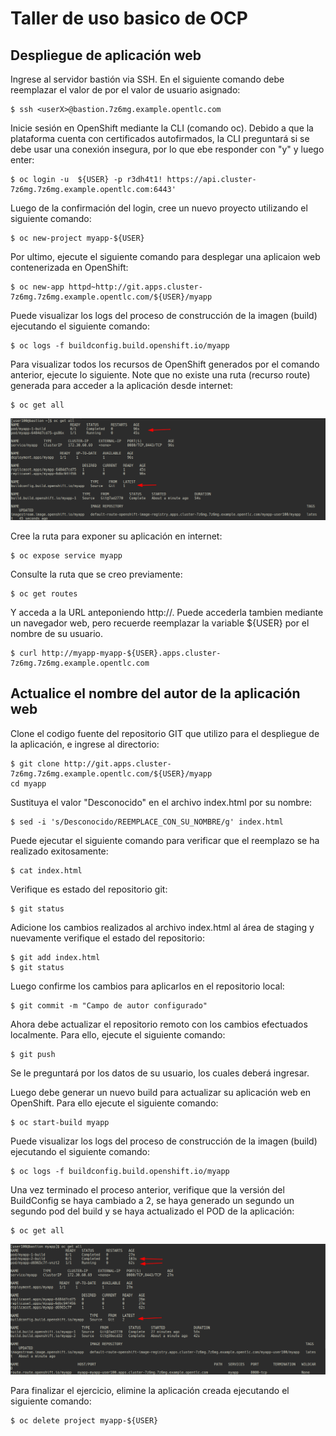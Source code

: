 # Taller de uso basico de OCP
## Despliegue de aplicación web
Ingrese al servidor bastión via SSH. En el siguiente comando debe reemplazar el valor de <userX> por el valor de usuario asignado:
```
$ ssh <userX>@bastion.7z6mg.example.opentlc.com
```

Inicie sesión en OpenShift mediante la CLI (comando oc). Debido a que la plataforma cuenta con certificados autofirmados, la CLI preguntará si se debe usar una conexión insegura, por lo que ebe responder con "y" y luego enter:
```
$ oc login -u  ${USER} -p r3dh4t1! https://api.cluster-7z6mg.7z6mg.example.opentlc.com:6443'
```

Luego de la confirmación del login, cree un nuevo proyecto utilizando el siguiente comando:
```
$ oc new-project myapp-${USER}
```

Por ultimo, ejecute el siguiente comando para desplegar una aplicaion web contenerizada en OpenShift:
```
$ oc new-app httpd~http://git.apps.cluster-7z6mg.7z6mg.example.opentlc.com/${USER}/myapp
```

Puede visualizar los logs del proceso de construcción de la imagen (build) ejecutando el siguiente comando:
```
$ oc logs -f buildconfig.build.openshift.io/myapp
```

Para visualizar todos los recursos de OpenShift generados por el comando anterior, ejecute lo siguiente. Note que no existe una ruta (recurso route)  generada para acceder a la aplicación desde internet:
```
$ oc get all
```

![alt text](images/build1.png?raw=true)

Cree la ruta para exponer su aplicación en internet:
```
$ oc expose service myapp
```

Consulte la ruta que se creo previamente:
```
$ oc get routes
```

Y acceda a la URL anteponiendo http://. Puede accederla tambien mediante un navegador web, pero recuerde reemplazar la variable ${USER} por el nombre de su usuario.
```
$ curl http://myapp-myapp-${USER}.apps.cluster-7z6mg.7z6mg.example.opentlc.com
```

## Actualice el nombre del autor de la aplicación web
Clone el codigo fuente del repositorio GIT que utilizo para el despliegue de la aplicación, e ingrese al directorio:
```
$ git clone http://git.apps.cluster-7z6mg.7z6mg.example.opentlc.com/${USER}/myapp
cd myapp
```

Sustituya el valor "Desconocido" en el archivo index.html por su nombre:
```
$ sed -i 's/Desconocido/REEMPLACE_CON_SU_NOMBRE/g' index.html
```

Puede ejecutar el siguiente comando para verificar que el reemplazo se ha realizado exitosamente:
```
$ cat index.html
```

Verifique es estado del repositorio git:
```
$ git status
```

Adicione los cambios realizados al archivo index.html al área de staging y nuevamente verifique el estado del repositorio:
```
$ git add index.html
$ git status
```

Luego confirme los cambios para aplicarlos en el repositorio local:
```
$ git commit -m "Campo de autor configurado"
```

Ahora debe actualizar el repositorio remoto con los cambios efectuados localmente. Para ello, ejecute el siguiente comando:
```
$ git push
```

Se le preguntará por los datos de su usuario, los cuales deberá ingresar.

Luego debe generar un nuevo build para actualizar su aplicación web en OpenShift. Para ello ejecute el siguiente comando:
```
$ oc start-build myapp
```

Puede visualizar los logs del proceso de construcción de la imagen (build) ejecutando el siguiente comando:
```
$ oc logs -f buildconfig.build.openshift.io/myapp
```

Una vez terminado el proceso anterior, verifique que la versión del BuildConfig se haya cambiado a 2, se haya generado un segundo un segundo pod del build y se haya actualizado el POD de la aplicación:
```
$ oc get all
```

![alt text](images/build2.png?raw=true)

Para finalizar el ejercicio, elimine la aplicación creada ejecutando el siguiente comando:
```
$ oc delete project myapp-${USER}
```

